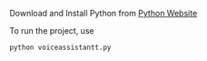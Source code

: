 
Download and Install Python from [Python Website](https://www.python.org/downloads/ "Download Python")

To run the project, use 
```python 
python voiceassistantt.py
```